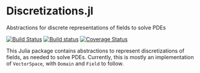 # Discretizations.jl

Abstractions for discrete representations of fields to solve PDEs

[![Build Status](https://travis-ci.org/eschnett/Discretizations.jl.svg?branch=master)](https://travis-ci.org/eschnett/Discretizations.jl)
[![Build status](https://ci.appveyor.com/api/projects/status/oqolvv6ymosytrf0?svg=true)](https://ci.appveyor.com/project/eschnett/discretizations-jl)
[![Coverage Status](https://coveralls.io/repos/eschnett/Discretizations.jl/badge.svg?branch=master&service=github)](https://coveralls.io/github/eschnett/Discretizations.jl?branch=master)

This Julia package contains abstractions to represent discretizations
of fields, as needed to solve PDEs. Currently, this is mostly an
implementation of `VectorSpace`, with `Domain` and `Field` to follow.
